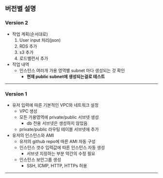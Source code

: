 ## 버전별 설명
### Version 2
- 작업 계획(순서대로)
    1. User input 처리(json)
    2. RDS 추가
    3. s3 추가
    4. 로드밸런서 추가
- 작업 내역
    - 인스턴스 여러개 가용 영역별 subnet 마다 생성되는 것 확인
        - **현재 public subnet에 생성되는걸로 테스트**
---
### Version 1
- 유저 입력에 따른 기본적인 VPC와 네트워크 설정
    - VPC 생성
    - 모든 가용영역에 private/public 서브넷 생성
        - db 전용 서브넷은 생성하지 않았음
    - private/public 라우팅 테이블 서브넷에 추가
- 유저의 인스턴스와 AMI
    - 유저의 github repo에 따른 AMI 자동 구성
    - 인스턴스 갯수 입력값에 따른 인스턴스 자동 생성
        - 서브넷 지정하는 부분 약간의 수정 필요
    - 인스턴스 보안그룹 생성
        - SSH, ICMP, HTTP, HTTPs 허용
---